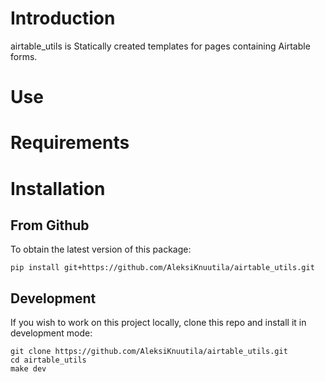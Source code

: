 # Introduction
airtable_utils is Statically created templates for pages containing Airtable forms. 
# Use
# Requirements

# Installation
## From Github
To obtain the latest version of this package:
```
pip install git+https://github.com/AleksiKnuutila/airtable_utils.git
```

## Development
If you wish to work on this project locally, clone this repo and install it in
development mode:

```
git clone https://github.com/AleksiKnuutila/airtable_utils.git
cd airtable_utils
make dev
```

